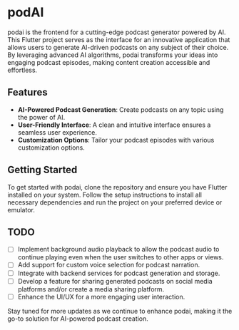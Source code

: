 # podAI

podai is the frontend for a cutting-edge podcast generator powered by AI. This Flutter project serves as the interface for an innovative application that allows users to generate AI-driven podcasts on any subject of their choice. By leveraging advanced AI algorithms, podai transforms your ideas into engaging podcast episodes, making content creation accessible and effortless.

## Features

- **AI-Powered Podcast Generation**: Create podcasts on any topic using the power of AI.
- **User-Friendly Interface**: A clean and intuitive interface ensures a seamless user experience.
- **Customization Options**: Tailor your podcast episodes with various customization options.

## Getting Started

To get started with podai, clone the repository and ensure you have Flutter installed on your system. Follow the setup instructions to install all necessary dependencies and run the project on your preferred device or emulator.

## TODO

- [ ] Implement background audio playback to allow the podcast audio to continue playing even when the user switches to other apps or views.
- [ ] Add support for custom voice selection for podcast narration.
- [ ] Integrate with backend services for podcast generation and storage.
- [ ] Develop a feature for sharing generated podcasts on social media platforms and/or create a media sharing platform.
- [ ] Enhance the UI/UX for a more engaging user interaction.

Stay tuned for more updates as we continue to enhance podai, making it the go-to solution for AI-powered podcast creation.
